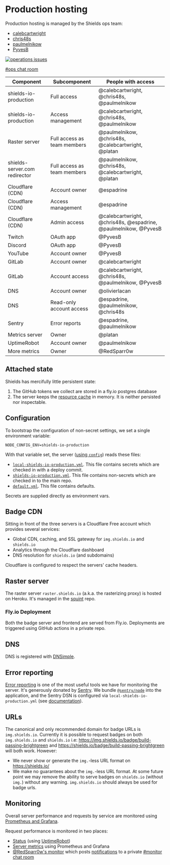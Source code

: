 # Production hosting

Production hosting is managed by the Shields ops team:

- [calebcartwright](https://github.com/calebcartwright)
- [chris48s](https://github.com/chris48s)
- [paulmelnikow](https://github.com/paulmelnikow)
- [PyvesB](https://github.com/PyvesB)

[![operations issues](https://img.shields.io/github/issues/badges/shields/operations.svg?label=open%20operations%20issues)][operations issues]

[#ops chat room][ops discord]

[operations issues]: https://github.com/badges/shields/issues?q=is%3Aissue+is%3Aopen+label%3Aoperations
[ops discord]: https://discordapp.com/channels/308323056592486420/480747695879749633

| Component                     | Subcomponent                | People with access                                              |
| ----------------------------- | --------------------------- | --------------------------------------------------------------- |
| shields-io-production         | Full access                 | @calebcartwright, @chris48s, @paulmelnikow                      |
| shields-io-production         | Access management           | @calebcartwright, @chris48s, @paulmelnikow                      |
| Raster server                 | Full access as team members | @paulmelnikow, @chris48s, @calebcartwright, @platan             |
| shields-server.com redirector | Full access as team members | @paulmelnikow, @chris48s, @calebcartwright, @platan             |
| Cloudflare (CDN)              | Account owner               | @espadrine                                                      |
| Cloudflare (CDN)              | Access management           | @espadrine                                                      |
| Cloudflare (CDN)              | Admin access                | @calebcartwright, @chris48s, @espadrine, @paulmelnikow, @PyvesB |
| Twitch                        | OAuth app                   | @PyvesB                                                         |
| Discord                       | OAuth app                   | @PyvesB                                                         |
| YouTube                       | Account owner               | @PyvesB                                                         |
| GitLab                        | Account owner               | @calebcartwright                                                |
| GitLab                        | Account access              | @calebcartwright, @chris48s, @paulmelnikow, @PyvesB             |
| DNS                           | Account owner               | @olivierlacan                                                   |
| DNS                           | Read-only account access    | @espadrine, @paulmelnikow, @chris48s                            |
| Sentry                        | Error reports               | @espadrine, @paulmelnikow                                       |
| Metrics server                | Owner                       | @platan                                                         |
| UptimeRobot                   | Account owner               | @paulmelnikow                                                   |
| More metrics                  | Owner                       | @RedSparr0w                                                     |

## Attached state

Shields has mercifully little persistent state:

1. The GitHub tokens we collect are stored in a fly.io postgres database
2. The server keeps the [resource cache][] in memory. It is neither
   persisted nor inspectable.

[resource cache]: https://github.com/badges/shields/blob/master/core/base-service/resource-cache.js

## Configuration

To bootstrap the configuration of non-secret settings, we set a single environment variable:

```
NODE_CONFIG_ENV=shields-io-production
```

With that variable set, the server ([using `config`][config]) reads these
files:

- [`local-shields-io-production.yml`][local-shields-io-production.yml].
  This file contains secrets which are checked in with a deploy commit.
- [`shields-io-production.yml`][shields-io-production.yml]. This file
  contains non-secrets which are checked in to the main repo.
- [`default.yml`][default.yml]. This file contains defaults.

Secrets are supplied directly as environment vars.

[config]: https://github.com/lorenwest/node-config/wiki/Configuration-Files
[local-shields-io-production.yml]: ../config/local-shields-io-production.template.yml
[shields-io-production.yml]: ../config/shields-io-production.yml
[default.yml]: ../config/default.yml

## Badge CDN

Sitting in front of the three servers is a Cloudflare Free account which
provides several services:

- Global CDN, caching, and SSL gateway for `img.shields.io` and `shields.io`
- Analytics through the Cloudflare dashboard
- DNS resolution for `shields.io` (and subdomains)

Cloudflare is configured to respect the servers' cache headers.

## Raster server

The raster server `raster.shields.io` (a.k.a. the rasterizing proxy) is
hosted on Heroku. It's managed in the
[squint](https://github.com/badges/squint/) repo.

### Fly.io Deployment

Both the badge server and frontend are served from Fly.io. Deployments are
triggered using GitHub actions in a private repo.

## DNS

DNS is registered with [DNSimple][].

[dnsimple]: https://dnsimple.com/

## Error reporting

[Error reporting][sentry] is one of the most useful tools we have for monitoring
the server. It's generously donated by [Sentry][sentry home]. We bundle
[`@sentry/node`][sentry-node] into the application, and the Sentry DSN is configured
via `local-shields-io-production.yml` (see [documentation][sentry configuration]).

[sentry]: https://sentry.io/shields/
[sentry-node]: https://www.npmjs.com/package/@sentry/node
[sentry home]: https://sentry.io/shields/
[sentry configuration]: https://github.com/badges/shields/blob/master/doc/self-hosting.md#sentry

## URLs

The canonical and only recommended domain for badge URLs is `img.shields.io`. Currently it is possible to request badges on both `img.shields.io` and `shields.io` i.e: https://img.shields.io/badge/build-passing-brightgreen and https://shields.io/badge/build-passing-brightgreen will both work. However:

- We never show or generate the `img.`-less URL format on https://shields.io/
- We make no guarantees about the `img.`-less URL format. At some future point we may remove the ability to serve badges on `shields.io` (without `img.`) without any warning. `img.shields.io` should always be used for badge urls.

## Monitoring

Overall server performance and requests by service are monitored using
[Prometheus and Grafana][metrics].

Request performance is monitored in two places:

- [Status][] (using [UptimeRobot][])
- [Server metrics][] using Prometheus and Grafana
- [@RedSparr0w's monitor][monitor] which posts [notifications][] to a private
  [#monitor chat room][monitor discord]

[metrics]: https://metrics.shields.io/
[status]: https://stats.uptimerobot.com/PjXogHB5p
[server metrics]: https://metrics.shields.io/
[uptimerobot]: https://uptimerobot.com/
[monitor]: https://shields.redsparr0w.com/1568/
[notifications]: http://shields.redsparr0w.com/discord_notification
[monitor discord]: https://discordapp.com/channels/308323056592486420/470700909182320646
